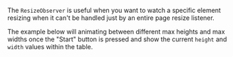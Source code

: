 The `ResizeObserver` is useful when you want to watch a specific element
resizing when it can't be handled just by an entire page resize listener.

The example below will animating between different max heights and max widths
once the "Start" button is pressed and show the current `height` and `width`
values within the table.
